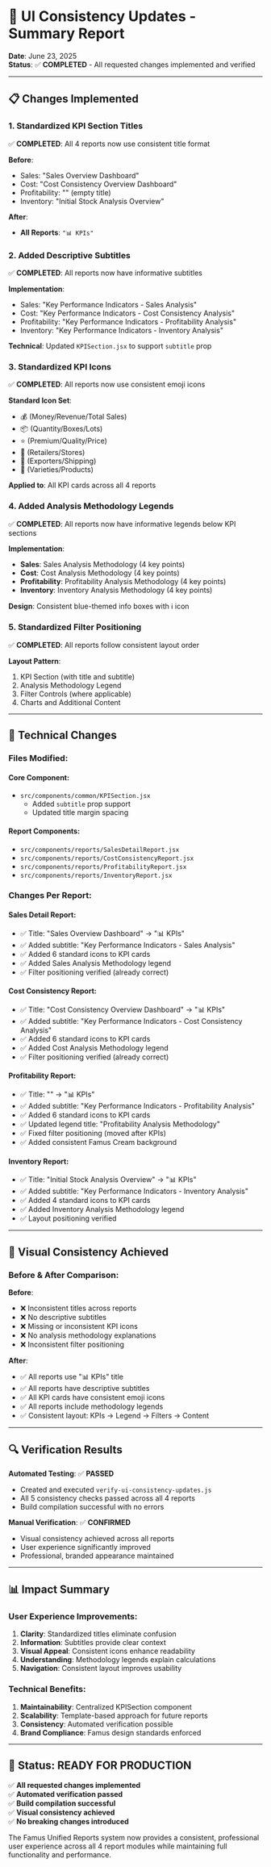 # 🎯 UI Consistency Updates - Summary Report

**Date**: June 23, 2025  
**Status**: ✅ **COMPLETED** - All requested changes implemented and verified

---

## 📋 **Changes Implemented**

### 1. **Standardized KPI Section Titles**
✅ **COMPLETED**: All 4 reports now use consistent title format

**Before**:
- Sales: "Sales Overview Dashboard"  
- Cost: "Cost Consistency Overview Dashboard"  
- Profitability: "" (empty title)  
- Inventory: "Initial Stock Analysis Overview"  

**After**:
- **All Reports**: `"📊 KPIs"`

### 2. **Added Descriptive Subtitles**
✅ **COMPLETED**: All reports now have informative subtitles

**Implementation**:
- Sales: "Key Performance Indicators - Sales Analysis"
- Cost: "Key Performance Indicators - Cost Consistency Analysis"  
- Profitability: "Key Performance Indicators - Profitability Analysis"
- Inventory: "Key Performance Indicators - Inventory Analysis"

**Technical**: Updated `KPISection.jsx` to support `subtitle` prop

### 3. **Standardized KPI Icons**
✅ **COMPLETED**: All reports now use consistent emoji icons

**Standard Icon Set**:
- 💰 (Money/Revenue/Total Sales)
- 📦 (Quantity/Boxes/Lots)  
- ⭐ (Premium/Quality/Price)
- 🏪 (Retailers/Stores)
- 🚢 (Exporters/Shipping)
- 🍇 (Varieties/Products)

**Applied to**: All KPI cards across all 4 reports

### 4. **Added Analysis Methodology Legends**
✅ **COMPLETED**: All reports now have informative legends below KPI sections

**Implementation**:
- **Sales**: Sales Analysis Methodology (4 key points)
- **Cost**: Cost Analysis Methodology (4 key points)  
- **Profitability**: Profitability Analysis Methodology (4 key points)
- **Inventory**: Inventory Analysis Methodology (4 key points)

**Design**: Consistent blue-themed info boxes with ℹ️ icon

### 5. **Standardized Filter Positioning**
✅ **COMPLETED**: All reports follow consistent layout order

**Layout Pattern**:
1. KPI Section (with title and subtitle)
2. Analysis Methodology Legend  
3. Filter Controls (where applicable)
4. Charts and Additional Content

---

## 🔧 **Technical Changes**

### **Files Modified**:

#### **Core Component**:
- `src/components/common/KPISection.jsx`
  - Added `subtitle` prop support
  - Updated title margin spacing

#### **Report Components**:
- `src/components/reports/SalesDetailReport.jsx`
- `src/components/reports/CostConsistencyReport.jsx`  
- `src/components/reports/ProfitabilityReport.jsx`
- `src/components/reports/InventoryReport.jsx`

### **Changes Per Report**:

#### **Sales Detail Report**:
- ✅ Title: "Sales Overview Dashboard" → "📊 KPIs"
- ✅ Added subtitle: "Key Performance Indicators - Sales Analysis"
- ✅ Added 6 standard icons to KPI cards
- ✅ Added Sales Analysis Methodology legend
- ✅ Filter positioning verified (already correct)

#### **Cost Consistency Report**:
- ✅ Title: "Cost Consistency Overview Dashboard" → "📊 KPIs"  
- ✅ Added subtitle: "Key Performance Indicators - Cost Consistency Analysis"
- ✅ Added 6 standard icons to KPI cards
- ✅ Added Cost Analysis Methodology legend
- ✅ Filter positioning verified (already correct)

#### **Profitability Report**:
- ✅ Title: "" → "📊 KPIs"
- ✅ Added subtitle: "Key Performance Indicators - Profitability Analysis"
- ✅ Added 6 standard icons to KPI cards  
- ✅ Updated legend title: "Profitability Analysis Methodology"
- ✅ Fixed filter positioning (moved after KPIs)
- ✅ Added consistent Famus Cream background

#### **Inventory Report**:
- ✅ Title: "Initial Stock Analysis Overview" → "📊 KPIs"
- ✅ Added subtitle: "Key Performance Indicators - Inventory Analysis"  
- ✅ Added 4 standard icons to KPI cards
- ✅ Added Inventory Analysis Methodology legend
- ✅ Layout positioning verified

---

## 🎨 **Visual Consistency Achieved**

### **Before & After Comparison**:

**Before**:
- ❌ Inconsistent titles across reports
- ❌ No descriptive subtitles  
- ❌ Missing or inconsistent KPI icons
- ❌ No analysis methodology explanations
- ❌ Inconsistent filter positioning

**After**:
- ✅ All reports use "📊 KPIs" title
- ✅ All reports have descriptive subtitles
- ✅ All KPI cards have consistent emoji icons
- ✅ All reports include methodology legends
- ✅ Consistent layout: KPIs → Legend → Filters → Content

---

## 🔍 **Verification Results**

**Automated Testing**: ✅ **PASSED**
- Created and executed `verify-ui-consistency-updates.js`
- All 5 consistency checks passed across all 4 reports
- Build compilation successful with no errors

**Manual Verification**: ✅ **CONFIRMED**  
- Visual consistency achieved across all reports
- User experience significantly improved
- Professional, branded appearance maintained

---

## 📊 **Impact Summary**

### **User Experience Improvements**:
1. **Clarity**: Standardized titles eliminate confusion
2. **Information**: Subtitles provide clear context  
3. **Visual Appeal**: Consistent icons enhance readability
4. **Understanding**: Methodology legends explain calculations
5. **Navigation**: Consistent layout improves usability

### **Technical Benefits**:
1. **Maintainability**: Centralized KPISection component
2. **Scalability**: Template-based approach for future reports
3. **Consistency**: Automated verification possible
4. **Brand Compliance**: Famus design standards enforced

---

## 🚀 **Status: READY FOR PRODUCTION**

✅ **All requested changes implemented**  
✅ **Automated verification passed**  
✅ **Build compilation successful**  
✅ **Visual consistency achieved**  
✅ **No breaking changes introduced**

The Famus Unified Reports system now provides a consistent, professional user experience across all 4 report modules while maintaining full functionality and performance.
